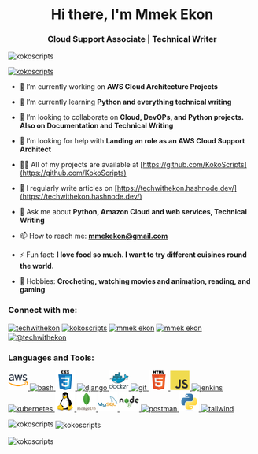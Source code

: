 <h1 align="center">Hi there, I'm Mmek Ekon</h1>
<h3 align="center">Cloud Support Associate | Technical Writer </h3>

<p align="left"> <img src="https://komarev.com/ghpvc/?username=kokoscripts&label=Profile%20views&color=0e75b6&style=flat" alt="kokoscripts" /> </p>

<p align="left"> <a href="https://twitter.com/kokoscripts" target="blank"><img src="https://img.shields.io/twitter/follow/kokoscripts?logo=twitter&style=for-the-badge" alt="kokoscripts" /></a> </p>

- 🔭 I’m currently working on **AWS Cloud Architecture Projects**

- 🌱 I’m currently learning **Python and everything technical writing**

- 👯 I’m looking to collaborate on **Cloud, DevOPs, and Python projects. Also on Documentation and Technical Writing**

- 🤝 I’m looking for help with **Landing an role as an AWS Cloud Support Architect**

- 👨‍💻 All of my projects are available at [https://github.com/KokoScripts](https://github.com/KokoScripts)

- 📝 I regularly write articles on [https://techwithekon.hashnode.dev/](https://techwithekon.hashnode.dev/)

- 💬 Ask me about **Python, Amazon Cloud and web services, Technical Writing**

- 📫 How to reach me: **mmekekon@gmail.com**

- ⚡ Fun fact: **I love food so much. I want to try different cuisines round the world.**
- 🏓 Hobbies: **Crocheting, watching movies and animation, reading, and gaming**

<h3 align="left">Connect with me:</h3>
<p align="left">
<a href="https://dev.to/techwithekon" target="blank"><img align="center" src="https://raw.githubusercontent.com/rahuldkjain/github-profile-readme-generator/master/src/images/icons/Social/devto.svg" alt="techwithekon" height="30" width="40" /></a>
<a href="https://twitter.com/kokoscripts" target="blank"><img align="center" src="https://raw.githubusercontent.com/rahuldkjain/github-profile-readme-generator/master/src/images/icons/Social/twitter.svg" alt="kokoscripts" height="30" width="40" /></a>
<a href="https://linkedin.com/in/mmek ekon" target="blank"><img align="center" src="https://raw.githubusercontent.com/rahuldkjain/github-profile-readme-generator/master/src/images/icons/Social/linked-in-alt.svg" alt="mmek ekon" height="30" width="40" /></a>
<a href="https://fb.com/mmek ekon" target="blank"><img align="center" src="https://raw.githubusercontent.com/rahuldkjain/github-profile-readme-generator/master/src/images/icons/Social/facebook.svg" alt="mmek ekon" height="30" width="40" /></a>
<a href="https://hashnode.com/@techwithekon" target="blank"><img align="center" src="https://raw.githubusercontent.com/rahuldkjain/github-profile-readme-generator/master/src/images/icons/Social/hashnode.svg" alt="@techwithekon" height="30" width="40" /></a>
</p>

<h3 align="left">Languages and Tools:</h3>
<p align="left"> <a href="https://aws.amazon.com" target="_blank" rel="noreferrer"> <img src="https://raw.githubusercontent.com/devicons/devicon/master/icons/amazonwebservices/amazonwebservices-original-wordmark.svg" alt="aws" width="40" height="40"/> </a> <a href="https://www.gnu.org/software/bash/" target="_blank" rel="noreferrer"> <img src="https://www.vectorlogo.zone/logos/gnu_bash/gnu_bash-icon.svg" alt="bash" width="40" height="40"/> </a> <a href="https://www.w3schools.com/css/" target="_blank" rel="noreferrer"> <img src="https://raw.githubusercontent.com/devicons/devicon/master/icons/css3/css3-original-wordmark.svg" alt="css3" width="40" height="40"/> </a> <a href="https://www.djangoproject.com/" target="_blank" rel="noreferrer"> <img src="https://cdn.worldvectorlogo.com/logos/django.svg" alt="django" width="40" height="40"/> </a> <a href="https://www.docker.com/" target="_blank" rel="noreferrer"> <img src="https://raw.githubusercontent.com/devicons/devicon/master/icons/docker/docker-original-wordmark.svg" alt="docker" width="40" height="40"/> </a> <a href="https://git-scm.com/" target="_blank" rel="noreferrer"> <img src="https://www.vectorlogo.zone/logos/git-scm/git-scm-icon.svg" alt="git" width="40" height="40"/> </a> <a href="https://www.w3.org/html/" target="_blank" rel="noreferrer"> <img src="https://raw.githubusercontent.com/devicons/devicon/master/icons/html5/html5-original-wordmark.svg" alt="html5" width="40" height="40"/> </a> <a href="https://developer.mozilla.org/en-US/docs/Web/JavaScript" target="_blank" rel="noreferrer"> <img src="https://raw.githubusercontent.com/devicons/devicon/master/icons/javascript/javascript-original.svg" alt="javascript" width="40" height="40"/> </a> <a href="https://www.jenkins.io" target="_blank" rel="noreferrer"> <img src="https://www.vectorlogo.zone/logos/jenkins/jenkins-icon.svg" alt="jenkins" width="40" height="40"/> </a> <a href="https://kubernetes.io" target="_blank" rel="noreferrer"> <img src="https://www.vectorlogo.zone/logos/kubernetes/kubernetes-icon.svg" alt="kubernetes" width="40" height="40"/> </a> <a href="https://www.linux.org/" target="_blank" rel="noreferrer"> <img src="https://raw.githubusercontent.com/devicons/devicon/master/icons/linux/linux-original.svg" alt="linux" width="40" height="40"/> </a> <a href="https://www.mongodb.com/" target="_blank" rel="noreferrer"> <img src="https://raw.githubusercontent.com/devicons/devicon/master/icons/mongodb/mongodb-original-wordmark.svg" alt="mongodb" width="40" height="40"/> </a> <a href="https://www.mysql.com/" target="_blank" rel="noreferrer"> <img src="https://raw.githubusercontent.com/devicons/devicon/master/icons/mysql/mysql-original-wordmark.svg" alt="mysql" width="40" height="40"/> </a> <a href="https://nodejs.org" target="_blank" rel="noreferrer"> <img src="https://raw.githubusercontent.com/devicons/devicon/master/icons/nodejs/nodejs-original-wordmark.svg" alt="nodejs" width="40" height="40"/> </a> <a href="https://postman.com" target="_blank" rel="noreferrer"> <img src="https://www.vectorlogo.zone/logos/getpostman/getpostman-icon.svg" alt="postman" width="40" height="40"/> </a> <a href="https://www.python.org" target="_blank" rel="noreferrer"> <img src="https://raw.githubusercontent.com/devicons/devicon/master/icons/python/python-original.svg" alt="python" width="40" height="40"/> </a> <a href="https://tailwindcss.com/" target="_blank" rel="noreferrer"> <img src="https://www.vectorlogo.zone/logos/tailwindcss/tailwindcss-icon.svg" alt="tailwind" width="40" height="40"/> </a>
<p><img align="left" src="https://github-readme-stats.vercel.app/api/top-langs?username=kokoscripts&show_icons=true&locale=en&layout=compact" alt="kokoscripts" /></p>

<p>&nbsp;<img align="center" src="https://github-readme-stats.vercel.app/api?username=kokoscripts&show_icons=true&locale=en" alt="kokoscripts" /></p>

<p><img align="center" src="https://github-readme-streak-stats.herokuapp.com/?user=kokoscripts&" alt="kokoscripts" /></p>
